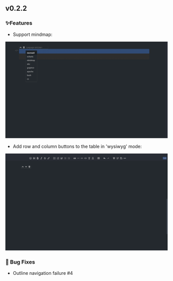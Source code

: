 ## v0.2.2

### ✨Features

- Support mindmap:

![](docs/images/mindmap.gif)

- Add row and column buttons to the table in 'wysiwyg' mode:

![](docs/images/table-add-delete-tooltip.gif)

### 🐛 Bug Fixes

- Outline navigation failure #4
